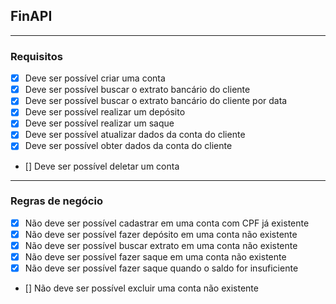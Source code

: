 ## FinAPI

---

### Requisitos

- [x] Deve ser possível criar uma conta 
- [x] Deve ser possível buscar o extrato bancário do cliente
- [x] Deve ser possível buscar o extrato bancário do cliente por data
- [x] Deve ser possível realizar um depósito 
- [x] Deve ser possível realizar um saque
- [x] Deve ser possível atualizar dados da conta do cliente
- [x] Deve ser possível obter dados da conta do cliente 
- [] Deve ser possível deletar um conta 

---

### Regras de negócio

- [x] Não deve ser possível cadastrar em uma conta com CPF já existente
- [x] Não deve ser possível fazer depósito em uma conta não existente
- [x] Não deve ser possível buscar extrato em uma conta não existente
- [x] Não deve ser possível fazer saque em uma conta não existente
- [x] Não deve ser possível fazer saque quando o saldo for insuficiente
- [] Não deve ser possível excluir uma conta não existente